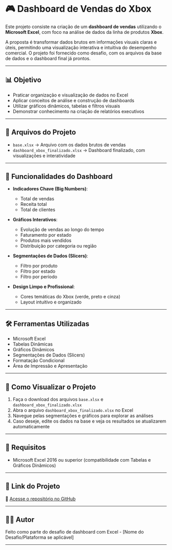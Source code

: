 # 🎮 Dashboard de Vendas do Xbox

Este projeto consiste na criação de um **dashboard de vendas** utilizando o **Microsoft Excel**, com foco na análise de dados da linha de produtos **Xbox**.

A proposta é transformar dados brutos em informações visuais claras e úteis, permitindo uma visualização interativa e intuitiva do desempenho comercial. O projeto foi fornecido como desafio, com os arquivos da base de dados e o dashboard final já prontos.

---

## 📊 Objetivo

- Praticar organização e visualização de dados no Excel
- Aplicar conceitos de análise e construção de dashboards
- Utilizar gráficos dinâmicos, tabelas e filtros visuais
- Demonstrar conhecimento na criação de relatórios executivos

---

## 📁 Arquivos do Projeto

- `base.xlsx` → Arquivo com os dados brutos de vendas
- `dashboard_xbox_finalizado.xlsx` → Dashboard finalizado, com visualizações e interatividade

---

## 🧠 Funcionalidades do Dashboard

- **Indicadores Chave (Big Numbers)**:
  - Total de vendas
  - Receita total
  - Total de clientes

- **Gráficos Interativos**:
  - Evolução de vendas ao longo do tempo
  - Faturamento por estado
  - Produtos mais vendidos
  - Distribuição por categoria ou região

- **Segmentações de Dados (Slicers)**:
  - Filtro por produto
  - Filtro por estado
  - Filtro por período

- **Design Limpo e Profissional**:
  - Cores temáticas do Xbox (verde, preto e cinza)
  - Layout intuitivo e organizado

---

## 🛠️ Ferramentas Utilizadas

- Microsoft Excel
- Tabelas Dinâmicas
- Gráficos Dinâmicos
- Segmentações de Dados (Slicers)
- Formatação Condicional
- Área de Impressão e Apresentação

---

## 🚀 Como Visualizar o Projeto

1. Faça o download dos arquivos `base.xlsx` e `dashboard_xbox_finalizado.xlsx`
2. Abra o arquivo `dashboard_xbox_finalizado.xlsx` no Excel
3. Navegue pelas segmentações e gráficos para explorar as análises
4. Caso deseje, edite os dados na base e veja os resultados se atualizarem automaticamente

---

## 📌 Requisitos

- Microsoft Excel 2016 ou superior (compatibilidade com Tabelas e Gráficos Dinâmicos)

---

## 📎 Link do Projeto

🔗 [Acesse o repositório no GitHub](https://github.com/seu-usuario/nome-do-repositorio)

---

## 👨‍💻 Autor

Feito como parte do desafio de dashboard com Excel - [Nome do Desafio/Plataforma se aplicável]

---

